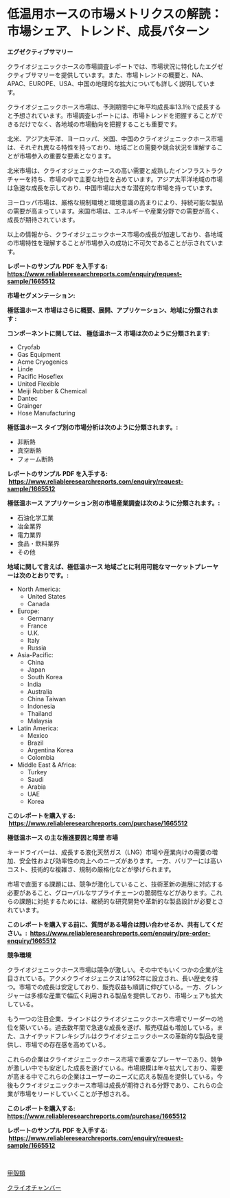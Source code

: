 <p><h1>低温用ホースの市場メトリクスの解読：市場シェア、トレンド、成長パターン</h1></p><p><strong>エグゼクティブサマリー</strong></p>
<p><p>クライオジェニックホースの市場調査レポートでは、市場状況に特化したエグゼクティブサマリーを提供しています。また、市場トレンドの概要と、NA、APAC、EUROPE、USA、中国の地理的な拡大についても詳しく説明しています。</p><p>クライオジェニックホース市場は、予測期間中に年平均成長率13.1％で成長すると予想されています。市場調査レポートには、市場トレンドを把握することができるだけでなく、各地域の市場動向を把握することも重要です。</p><p>北米、アジア太平洋、ヨーロッパ、米国、中国のクライオジェニックホース市場は、それぞれ異なる特性を持っており、地域ごとの需要や競合状況を理解することが市場参入の重要な要素となります。</p><p>北米市場は、クライオジェニックホースの高い需要と成熟したインフラストラクチャーを持ち、市場の中で主要な地位を占めています。アジア太平洋地域の市場は急速な成長を示しており、中国市場は大きな潜在的な市場を持っています。</p><p>ヨーロッパ市場は、厳格な規制環境と環境意識の高まりにより、持続可能な製品の需要が高まっています。米国市場は、エネルギーや産業分野での需要が高く、成長が期待されています。</p><p>以上の情報から、クライオジェニックホース市場の成長が加速しており、各地域の市場特性を理解することが市場参入の成功に不可欠であることが示されています。</p></p>
<p><strong>レポートのサンプル PDF を入手する: <a href="https://www.reliableresearchreports.com/enquiry/request-sample/1665512">https://www.reliableresearchreports.com/enquiry/request-sample/1665512</a></strong></p>
<p><strong>市場セグメンテーション:</strong></p>
<p><strong> 極低温ホース 市場はさらに概要、展開、アプリケーション、地域に分類されます :</strong></p>
<p><strong>コンポーネントに関しては、 極低温ホース 市場は次のように分類されます: &nbsp;</strong></p>
<p><ul><li>Cryofab</li><li>Gas Equipment</li><li>Acme Cryogenics</li><li>Linde</li><li>Pacific Hoseflex</li><li>United Flexible</li><li>Meiji Rubber & Chemical</li><li>Dantec</li><li>Grainger</li><li>Hose Manufacturing</li></ul></p>
<p><strong> 極低温ホース タイプ別の市場分析は次のように分類されます。:</strong></p>
<p><ul><li>非断熱</li><li>真空断熱</li><li>フォーム断熱</li></ul></p>
<p><strong>レポートのサンプル PDF を入手する: &nbsp;<a href="https://www.reliableresearchreports.com/enquiry/request-sample/1665512">https://www.reliableresearchreports.com/enquiry/request-sample/1665512</a></strong></p>
<p><strong> 極低温ホース アプリケーション別の市場産業調査は次のように分類されます。:</strong></p>
<p><ul><li>石油化学工業</li><li>冶金業界</li><li>電力業界</li><li>食品・飲料業界</li><li>その他</li></ul></p>
<p><strong>地域に関して言えば、極低温ホース 地域ごとに利用可能なマーケットプレーヤーは次のとおりです。:</strong></p>
<p><ul>
    <li>
        North America:
        <ul>
            <li>United States</li>
            <li>Canada</li>
        </ul>
    </li>
    <li>
        Europe:
        <ul>
            <li>Germany</li>
            <li>France</li>
            <li>U.K.</li>
            <li>Italy</li>
            <li>Russia</li>
        </ul>
    </li>
    <li>
        Asia-Pacific:
        <ul>
            <li>China</li>
            <li>Japan</li>
            <li>South Korea</li>
            <li>India</li>
            <li>Australia</li>
            <li>China Taiwan</li>
            <li>Indonesia</li>
            <li>Thailand</li>
            <li>Malaysia</li>
        </ul>
    </li>
    <li>
        Latin America:
        <ul>
            <li>Mexico</li>
            <li>Brazil</li>
            <li>Argentina Korea</li>
            <li>Colombia</li>
        </ul>
    </li>
    <li>
        Middle East & Africa:
        <ul>
            <li>Turkey</li>
            <li>Saudi</li>
            <li>Arabia</li>
            <li>UAE</li>
            <li>Korea</li>
        </ul>
    </li>
    </ul></p>
<p><strong>このレポートを購入する: &nbsp;<a href="https://www.reliableresearchreports.com/purchase/1665512">https://www.reliableresearchreports.com/purchase/1665512</a></strong></p>
<p><strong>極低温ホース の主な推進要因と障壁 市場</strong></p>
<p><p>キードライバーは、成長する液化天然ガス（LNG）市場や産業向けの需要の増加、安全性および効率性の向上へのニーズがあります。一方、バリアーには高いコスト、技術的な複雑さ、規制の厳格化などが挙げられます。</p><p>市場で直面する課題には、競争が激化していること、技術革新の進展に対応する必要があること、グローバルなサプライチェーンの脆弱性などがあります。これらの課題に対処するためには、継続的な研究開発や革新的な製品設計が必要とされています。</p></p>
<p><strong>このレポートを購入する前に、質問がある場合は問い合わせるか、共有してください。:&nbsp; <a href="https://www.reliableresearchreports.com/enquiry/pre-order-enquiry/1665512">https://www.reliableresearchreports.com/enquiry/pre-order-enquiry/1665512</a></strong></p>
<p><strong>競争環境</strong></p>
<p><p>クライオジェニックホース市場は競争が激しい。その中でもいくつかの企業が注目されている。アクメクライオジェニクスは1952年に設立され、長い歴史を持つ。市場での成長は安定しており、販売収益も順調に伸びている。一方、グレンジャーは多様な産業で幅広く利用される製品を提供しており、市場シェアも拡大している。</p><p>もう一つの注目企業、ラインドはクライオジェニックホース市場でリーダーの地位を築いている。過去数年間で急速な成長を遂げ、販売収益も増加している。また、ユナイテッドフレキシブルはクライオジェニックホースの革新的な製品を提供し、市場での存在感を高めている。</p><p>これらの企業はクライオジェニックホース市場で重要なプレーヤーであり、競争が激しい中でも安定した成長を遂げている。市場規模は年々拡大しており、需要が高まる中でこれらの企業はユーザーのニーズに応える製品を提供している。今後もクライオジェニックホース市場は成長が期待される分野であり、これらの企業が市場をリードしていくことが予想される。</p></p>
<p><strong>このレポートを購入する: &nbsp; <a href="https://www.reliableresearchreports.com/purchase/1665512">https://www.reliableresearchreports.com/purchase/1665512</a></strong></p>
<p><strong>レポートのサンプル PDF を入手する: &nbsp;<a href="https://www.reliableresearchreports.com/enquiry/request-sample/1665512">https://www.reliableresearchreports.com/enquiry/request-sample/1665512</a></strong><strong></strong></p>
<p>&nbsp;</p>
<p><p><a href="https://github.com/laurenreichert/Market-Research-Report-List-1/blob/main/848510514776.md">甲殻類</a></p><p><a href="https://github.com/RodHoppe07/Market-Research-Report-List-1/blob/main/622537314777.md">クライオチャンバー</a></p></p>